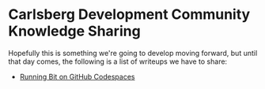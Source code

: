 # Carlsberg Development Community Knowledge Sharing

Hopefully this is something we're going to develop moving forward, but until that day comes, the following is a list of writeups we have to share:

- [Running Bit on GitHub Codespaces](docs/bit_codespaces.md)
